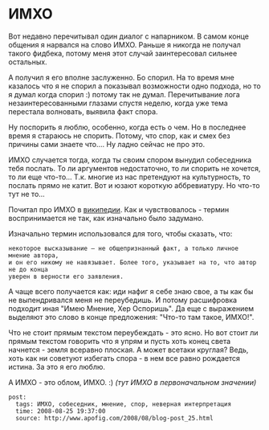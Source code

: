 # ИМХО

Вот недавно перечитывал один диалог с напарником. В самом конце общения я нарвался на 
слово ИМХО. Раньше я никогда не получал такого фидбека, потому меня этот случай заинтересовал 
сильнее остальных.

А получил я его вполне заслуженно. Бо спорил. На то время мне казалось что я не спорил 
а показывал возможности одно подхода, но то я думал когда спорил :) потому так не думал. 
Перечитывание лога незаинтересованными глазами спустя неделю, когда уже тема перестала 
волновать, выявила факт спора.

Ну поспорить я люблю, особенно, когда есть о чем. Но в последнее время я стараюсь не 
спорить. Потому, что спор, как и смех без причины сами знаете что.... Ну ладно сейчас не 
про это.

ИМХО случается тогда, когда ты своим спором вынудил собеседника тебя послать. То ли 
аргументов недостаточно, то ли спорить не хочется, то ли еще что-то... Т.к. многие из нас 
претендуют на культурность, то послать прямо не катит. Вот и юзают короткую аббревиатуру. 
Но что-то тут не то...

Почитал про ИМХО в [википедии](http://ru.wikipedia.org/wiki/%D0%98%D0%9C%D0%A5%D0%9E). 
Как и чувствовалось - термин воспринимается не так, как изначально было задумано.

Изначально термин использовался для того, чтобы сказать, что:

```
некоторое высказывание — не общепризнанный факт, а только личное мнение автора, 
и он его никому не навязывает. Более того, указывает на то, что автор не до конца 
уверен в верности его заявления.
```

А чаще всего получается как: иди нафиг я себе знаю свое, а ты как бы не выпендривался 
меня не переубедишь. И потому расшифровка подходит иная "Имею Мнение, Хер Оспоришь". 
Да еще с выражением выделяют это слово в конце предложения: "Что-то там такое, ИМХО!".

Что не стоит прямым текстом переубеждать - это ясно. Но вот стоит ли прямым текстом 
говорить что я упрям и пусть хоть конец света начнется - земля всеравно плоская. А может 
всетаки круглая? Ведь, хоть как ни советуют избегать спора - в нем все равно рождается 
истина. За это я его люблю.

А ИМХО - это облом, ИМХО. :) _(тут ИМХО в первоначальном значении)_

```
post:   
  tags: ИМХО, собеседник, мнение, спор, неверная интерпретация
  time: 2008-08-25 19:37:00
  source: http://www.apofig.com/2008/08/blog-post_25.html
```